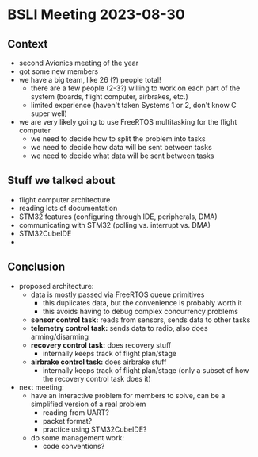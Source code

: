 # BSLI Meeting 2023-08-30

## Context
- second Avionics meeting of the year
- got some new members
- we have a big team, like 26 (?) people total!
    - there are a few people (2-3?) willing to work on each part of the system (boards, flight computer, airbrakes, etc.)
    - limited experience (haven't taken Systems 1 or 2, don't know C super well)
- we are very likely going to use FreeRTOS multitasking for the flight computer
    - we need to decide how to split the problem into tasks
    - we need to decide how data will be sent between tasks
    - we need to decide what data will be sent between tasks

## Stuff we talked about
- flight computer architecture
- reading lots of documentation
- STM32 features (configuring through IDE, peripherals, DMA)
- communicating with STM32 (polling vs. interrupt vs. DMA)
- STM32CubeIDE
- 
## Conclusion
- proposed architecture:
    - data is mostly passed via FreeRTOS queue primitives
        - this duplicates data, but the convenience is probably worth it
        - this avoids having to debug complex concurrency problems
    - **sensor control task:** reads from sensors, sends data to other tasks
    - **telemetry control task:** sends data to radio, also does arming/disarming
    - **recovery control task:** does recovery stuff
        - internally keeps track of flight plan/stage
    - **airbrake control task:** does airbrake stuff
        - internally keeps track of flight plan/stage (only a subset of how the recovery control task does it)
- next meeting:
    - have an interactive problem for members to solve, can be a simplified version of a real problem
        - reading from UART?
        - packet format?
        - practice using STM32CubeIDE?
    - do some management work:
        - code conventions?
